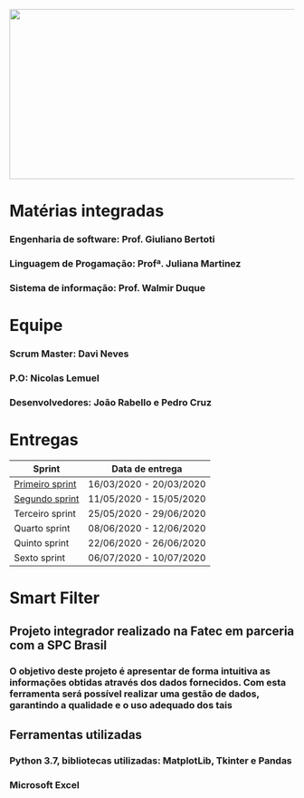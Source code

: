 <p align="center">
<img width="560" height="300" src="https://user-images.githubusercontent.com/53242511/81332408-6f3e0700-9079-11ea-8282-9667e3b7eeda.jpg">
</p>  

# **Matérias integradas**
### Engenharia de software: Prof. Giuliano Bertoti
### Linguagem de Progamação: Profª. Juliana Martinez
### Sistema de informação: Prof. Walmir Duque

# **Equipe**
### **Scrum Master:** Davi Neves
### **P.O:** Nicolas Lemuel
### **Desenvolvedores:** João Rabello e Pedro Cruz

# **Entregas**

|Sprint   | Data de entrega  |
|---|---|
| [Primeiro sprint](https://github.com/nlemuel/Cadastro_Positivo_SPC/tree/sprint-1)  | 16/03/2020 - 20/03/2020 |
| [Segundo sprint](https://github.com/nlemuel/Cadastro_Positivo_SPC/tree/sprint-2) | 11/05/2020 - 15/05/2020  |
|  Terceiro sprint  |  25/05/2020 - 29/06/2020 |
|  Quarto sprint  | 08/06/2020 - 12/06/2020  |
|  Quinto sprint  | 22/06/2020 - 26/06/2020  |
|  Sexto sprint   | 06/07/2020 - 10/07/2020  |







# **Smart Filter**
## **Projeto integrador realizado na Fatec em parceria com a SPC Brasil** 
### O objetivo deste projeto é apresentar de forma intuitiva as informações obtidas através dos dados fornecidos. Com esta ferramenta será possível realizar uma gestão de dados, garantindo a qualidade e o uso adequado dos tais

## **Ferramentas utilizadas**

### Python 3.7, bibliotecas utilizadas: MatplotLib, Tkinter e Pandas
### Microsoft Excel
